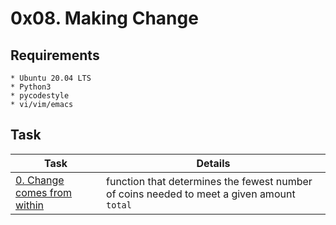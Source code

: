 # 0x08. Making Change

## Requirements
	* Ubuntu 20.04 LTS
	* Python3
	* pycodestyle
	* vi/vim/emacs

## Task
   | Task | Details |
   | ---- | ------- |
   | [ 0. Change comes from within ](/0-making_change.py) | function that determines the fewest number of coins needed to meet a given amount `total` |